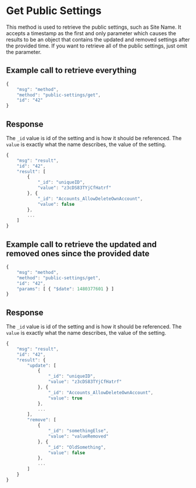 # Get Public Settings

This method is used to retrieve the public settings, such as Site Name. It accepts a timestamp as the first and only parameter which causes the results to be an object that contains the updated and removed settings after the provided time. If you want to retrieve all of the public settings, just omit the parameter.

## Example call to retrieve everything

```javascript
{
    "msg": "method",
    "method": "public-settings/get",
    "id": "42"
}
```

## Response

The `_id` value is id of the setting and is how it should be referenced. The `value` is exactly what the name describes, the value of the setting.

```javascript
{
    "msg": "result",
    "id": "42",
    "result": [
        {
            "_id": "uniqueID",
            "value": "z3cDS83TYjCfHatrf"
        }, {
            "_id": "Accounts_AllowDeleteOwnAccount",
            "value": false
        },
        ...
    ]
}
```

## Example call to retrieve the updated and removed ones since the provided date

```javascript
{
    "msg": "method",
    "method": "public-settings/get",
    "id": "42",
    "params": [ { "$date": 1480377601 } ]
}
```

## Response

The `_id` value is id of the setting and is how it should be referenced. The `value` is exactly what the name describes, the value of the setting.

```javascript
{
    "msg": "result",
    "id": "42",
    "result": {
        "update": [
            {
                "_id": "uniqueID",
                "value": "z3cDS83TYjCfHatrf"
            }, {
                "_id": "Accounts_AllowDeleteOwnAccount",
                "value": true
            },
            ...
        ],
        "remove": [
            {
                "_id": "somethingElse",
                "value": "valueRemoved"
            }, {
                "_id": "OldSomething",
                "value": false
            },
            ...
        ]
    }
}
```

